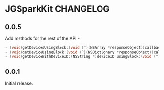 # JGSparkKit CHANGELOG

## 0.0.5

Add methods for the rest of the API -
```objective-c
- (void)getDevicesUsingBlock:(void (^)(NSArray *responseObject))callback;
- (void)getDeviceUsingBlock:(void (^)(NSDictionary *responseObject))callback;
- (void)getDeviceWithDeviceID:(NSString *)deviceID usingBlock:(void (^)(NSDictionary *responseObject))callback;
```

## 0.0.1

Initial release.

